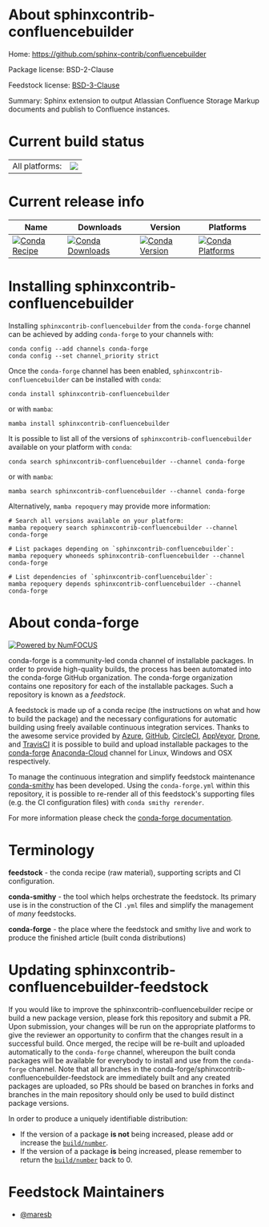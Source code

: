 About sphinxcontrib-confluencebuilder
=====================================

Home: https://github.com/sphinx-contrib/confluencebuilder

Package license: BSD-2-Clause

Feedstock license: [BSD-3-Clause](https://github.com/conda-forge/sphinxcontrib-confluencebuilder-feedstock/blob/main/LICENSE.txt)

Summary: Sphinx extension to output Atlassian Confluence Storage Markup documents and publish to Confluence instances.

Current build status
====================


<table><tr><td>All platforms:</td>
    <td>
      <a href="https://dev.azure.com/conda-forge/feedstock-builds/_build/latest?definitionId=12541&branchName=main">
        <img src="https://dev.azure.com/conda-forge/feedstock-builds/_apis/build/status/sphinxcontrib-confluencebuilder-feedstock?branchName=main">
      </a>
    </td>
  </tr>
</table>

Current release info
====================

| Name | Downloads | Version | Platforms |
| --- | --- | --- | --- |
| [![Conda Recipe](https://img.shields.io/badge/recipe-sphinxcontrib--confluencebuilder-green.svg)](https://anaconda.org/conda-forge/sphinxcontrib-confluencebuilder) | [![Conda Downloads](https://img.shields.io/conda/dn/conda-forge/sphinxcontrib-confluencebuilder.svg)](https://anaconda.org/conda-forge/sphinxcontrib-confluencebuilder) | [![Conda Version](https://img.shields.io/conda/vn/conda-forge/sphinxcontrib-confluencebuilder.svg)](https://anaconda.org/conda-forge/sphinxcontrib-confluencebuilder) | [![Conda Platforms](https://img.shields.io/conda/pn/conda-forge/sphinxcontrib-confluencebuilder.svg)](https://anaconda.org/conda-forge/sphinxcontrib-confluencebuilder) |

Installing sphinxcontrib-confluencebuilder
==========================================

Installing `sphinxcontrib-confluencebuilder` from the `conda-forge` channel can be achieved by adding `conda-forge` to your channels with:

```
conda config --add channels conda-forge
conda config --set channel_priority strict
```

Once the `conda-forge` channel has been enabled, `sphinxcontrib-confluencebuilder` can be installed with `conda`:

```
conda install sphinxcontrib-confluencebuilder
```

or with `mamba`:

```
mamba install sphinxcontrib-confluencebuilder
```

It is possible to list all of the versions of `sphinxcontrib-confluencebuilder` available on your platform with `conda`:

```
conda search sphinxcontrib-confluencebuilder --channel conda-forge
```

or with `mamba`:

```
mamba search sphinxcontrib-confluencebuilder --channel conda-forge
```

Alternatively, `mamba repoquery` may provide more information:

```
# Search all versions available on your platform:
mamba repoquery search sphinxcontrib-confluencebuilder --channel conda-forge

# List packages depending on `sphinxcontrib-confluencebuilder`:
mamba repoquery whoneeds sphinxcontrib-confluencebuilder --channel conda-forge

# List dependencies of `sphinxcontrib-confluencebuilder`:
mamba repoquery depends sphinxcontrib-confluencebuilder --channel conda-forge
```


About conda-forge
=================

[![Powered by
NumFOCUS](https://img.shields.io/badge/powered%20by-NumFOCUS-orange.svg?style=flat&colorA=E1523D&colorB=007D8A)](https://numfocus.org)

conda-forge is a community-led conda channel of installable packages.
In order to provide high-quality builds, the process has been automated into the
conda-forge GitHub organization. The conda-forge organization contains one repository
for each of the installable packages. Such a repository is known as a *feedstock*.

A feedstock is made up of a conda recipe (the instructions on what and how to build
the package) and the necessary configurations for automatic building using freely
available continuous integration services. Thanks to the awesome service provided by
[Azure](https://azure.microsoft.com/en-us/services/devops/), [GitHub](https://github.com/),
[CircleCI](https://circleci.com/), [AppVeyor](https://www.appveyor.com/),
[Drone](https://cloud.drone.io/welcome), and [TravisCI](https://travis-ci.com/)
it is possible to build and upload installable packages to the
[conda-forge](https://anaconda.org/conda-forge) [Anaconda-Cloud](https://anaconda.org/)
channel for Linux, Windows and OSX respectively.

To manage the continuous integration and simplify feedstock maintenance
[conda-smithy](https://github.com/conda-forge/conda-smithy) has been developed.
Using the ``conda-forge.yml`` within this repository, it is possible to re-render all of
this feedstock's supporting files (e.g. the CI configuration files) with ``conda smithy rerender``.

For more information please check the [conda-forge documentation](https://conda-forge.org/docs/).

Terminology
===========

**feedstock** - the conda recipe (raw material), supporting scripts and CI configuration.

**conda-smithy** - the tool which helps orchestrate the feedstock.
                   Its primary use is in the construction of the CI ``.yml`` files
                   and simplify the management of *many* feedstocks.

**conda-forge** - the place where the feedstock and smithy live and work to
                  produce the finished article (built conda distributions)


Updating sphinxcontrib-confluencebuilder-feedstock
==================================================

If you would like to improve the sphinxcontrib-confluencebuilder recipe or build a new
package version, please fork this repository and submit a PR. Upon submission,
your changes will be run on the appropriate platforms to give the reviewer an
opportunity to confirm that the changes result in a successful build. Once
merged, the recipe will be re-built and uploaded automatically to the
`conda-forge` channel, whereupon the built conda packages will be available for
everybody to install and use from the `conda-forge` channel.
Note that all branches in the conda-forge/sphinxcontrib-confluencebuilder-feedstock are
immediately built and any created packages are uploaded, so PRs should be based
on branches in forks and branches in the main repository should only be used to
build distinct package versions.

In order to produce a uniquely identifiable distribution:
 * If the version of a package **is not** being increased, please add or increase
   the [``build/number``](https://docs.conda.io/projects/conda-build/en/latest/resources/define-metadata.html#build-number-and-string).
 * If the version of a package **is** being increased, please remember to return
   the [``build/number``](https://docs.conda.io/projects/conda-build/en/latest/resources/define-metadata.html#build-number-and-string)
   back to 0.

Feedstock Maintainers
=====================

* [@maresb](https://github.com/maresb/)

